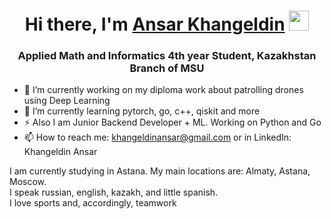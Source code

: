 <h1 align="center">Hi there, I'm <a href="https://www.linkedin.com/in/ansar-khangeldin-2b3b56244/" target="_blank">Ansar Khangeldin</a> 
<img src="https://github.com/blackcater/blackcater/raw/main/images/Hi.gif" height="32"/></h1>
<h3 align="center">Applied Math and Informatics 4th year Student, Kazakhstan Branch of MSU</h3>

<!--
**KhanZznBabyPluto/KhanZznBabyPluto** is a ✨ _special_ ✨ repository because its `README.md` (this file) appears on your GitHub profile.

Here are some ideas to get you started:
- 👯 I’m looking to collaborate on ...
- 🤔 I’m looking for help with ...
- 💬 Ask me about ...
- 😄 Pronouns: ...
- ⚡ Fun fact: ...

-->
- 🔭 I’m currently working on my diploma work about patrolling drones using Deep Learning
- 🌱 I’m currently learning pytorch, go, c++, qiskit and more
- ⚡ Also I am Junior Backend Developer + ML. Working on Python and Go
- 📫 How to reach me: khangeldinansar@gmail.com or in LinkedIn: Khangeldin Ansar  

I am currently studying in Astana. My main locations are: Almaty, Astana, Moscow.  
I speak russian, english, kazakh, and little spanish.  
I love sports and, accordingly, teamwork
